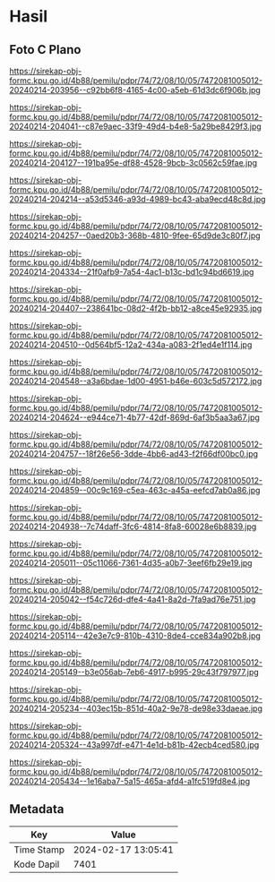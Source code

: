 # Hasil

## Foto C Plano

https://sirekap-obj-formc.kpu.go.id/4b88/pemilu/pdpr/74/72/08/10/05/7472081005012-20240214-203956--c92bb6f8-4165-4c00-a5eb-61d3dc6f906b.jpg

https://sirekap-obj-formc.kpu.go.id/4b88/pemilu/pdpr/74/72/08/10/05/7472081005012-20240214-204041--c87e9aec-33f9-49d4-b4e8-5a29be8429f3.jpg

https://sirekap-obj-formc.kpu.go.id/4b88/pemilu/pdpr/74/72/08/10/05/7472081005012-20240214-204127--191ba95e-df88-4528-9bcb-3c0562c59fae.jpg

https://sirekap-obj-formc.kpu.go.id/4b88/pemilu/pdpr/74/72/08/10/05/7472081005012-20240214-204214--a53d5346-a93d-4989-bc43-aba9ecd48c8d.jpg

https://sirekap-obj-formc.kpu.go.id/4b88/pemilu/pdpr/74/72/08/10/05/7472081005012-20240214-204257--0aed20b3-368b-4810-9fee-65d9de3c80f7.jpg

https://sirekap-obj-formc.kpu.go.id/4b88/pemilu/pdpr/74/72/08/10/05/7472081005012-20240214-204334--21f0afb9-7a54-4ac1-b13c-bd1c94bd6619.jpg

https://sirekap-obj-formc.kpu.go.id/4b88/pemilu/pdpr/74/72/08/10/05/7472081005012-20240214-204407--238641bc-08d2-4f2b-bb12-a8ce45e92935.jpg

https://sirekap-obj-formc.kpu.go.id/4b88/pemilu/pdpr/74/72/08/10/05/7472081005012-20240214-204510--0d564bf5-12a2-434a-a083-2f1ed4e1f114.jpg

https://sirekap-obj-formc.kpu.go.id/4b88/pemilu/pdpr/74/72/08/10/05/7472081005012-20240214-204548--a3a6bdae-1d00-4951-b46e-603c5d572172.jpg

https://sirekap-obj-formc.kpu.go.id/4b88/pemilu/pdpr/74/72/08/10/05/7472081005012-20240214-204624--e944ce71-4b77-42df-869d-6af3b5aa3a67.jpg

https://sirekap-obj-formc.kpu.go.id/4b88/pemilu/pdpr/74/72/08/10/05/7472081005012-20240214-204757--18f26e56-3dde-4bb6-ad43-f2f66df00bc0.jpg

https://sirekap-obj-formc.kpu.go.id/4b88/pemilu/pdpr/74/72/08/10/05/7472081005012-20240214-204859--00c9c169-c5ea-463c-a45a-eefcd7ab0a86.jpg

https://sirekap-obj-formc.kpu.go.id/4b88/pemilu/pdpr/74/72/08/10/05/7472081005012-20240214-204938--7c74daff-3fc6-4814-8fa8-60028e6b8839.jpg

https://sirekap-obj-formc.kpu.go.id/4b88/pemilu/pdpr/74/72/08/10/05/7472081005012-20240214-205011--05c11066-7361-4d35-a0b7-3eef6fb29e19.jpg

https://sirekap-obj-formc.kpu.go.id/4b88/pemilu/pdpr/74/72/08/10/05/7472081005012-20240214-205042--f54c726d-dfe4-4a41-8a2d-7fa9ad76e751.jpg

https://sirekap-obj-formc.kpu.go.id/4b88/pemilu/pdpr/74/72/08/10/05/7472081005012-20240214-205114--42e3e7c9-810b-4310-8de4-cce834a902b8.jpg

https://sirekap-obj-formc.kpu.go.id/4b88/pemilu/pdpr/74/72/08/10/05/7472081005012-20240214-205149--b3e056ab-7eb6-4917-b995-29c43f797977.jpg

https://sirekap-obj-formc.kpu.go.id/4b88/pemilu/pdpr/74/72/08/10/05/7472081005012-20240214-205234--403ec15b-851d-40a2-9e78-de98e33daeae.jpg

https://sirekap-obj-formc.kpu.go.id/4b88/pemilu/pdpr/74/72/08/10/05/7472081005012-20240214-205324--43a997df-e471-4e1d-b81b-42ecb4ced580.jpg

https://sirekap-obj-formc.kpu.go.id/4b88/pemilu/pdpr/74/72/08/10/05/7472081005012-20240214-205434--1e16aba7-5a15-465a-afd4-a1fc519fd8e4.jpg


## Metadata

| Key        | Value               |
| ---------- | ------------------- |
| Time Stamp | 2024-02-17 13:05:41 |
| Kode Dapil | 7401                |




